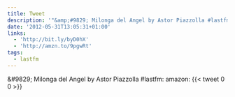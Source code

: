 ```yaml
---
title: Tweet
description: '"&amp;#9829; Milonga del Angel by Astor Piazzolla #lastfm:  amazon: "'
date: '2012-05-31T13:05:31+01:00'
links:
  - 'http://bit.ly/byD0hX'
  - 'http://amzn.to/9pgwRt'
tags:
  - lastfm
---
```

&amp;#9829; Milonga del Angel by Astor Piazzolla #lastfm:  amazon: 
      {{< tweet 0 0 >}}
    
